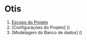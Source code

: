 # Otis
1. [Escopo do Projeto](https://github.com/pedrocsampaio/sprint1/tree/main/src/1.Escopo)
2. [Configurações do Projeto] ()
3. [Modelagem do Banco de dados] ()
